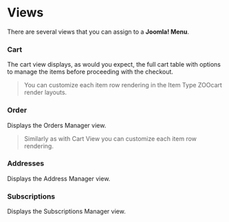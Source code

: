 # Views

There are several views that you can assign to a **Joomla! Menu**.

### Cart

The cart view displays, as would you expect, the full cart table with options to manage the items before proceeding with the checkout.

> You can customize each item row rendering in the Item Type ZOOcart render layouts.

### Order

Displays the Orders Manager view.

> Similarly as with Cart View you can customize each item row rendering.

### Addresses

Displays the Address Manager view.

### Subscriptions

Displays the Subscriptions Manager view.

